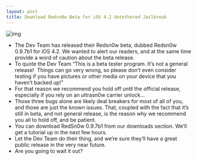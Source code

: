 ```yaml
---
layout: post
title: Download Redsn0w Beta for iOS 4.2 Untethered Jailbreak
---
```

![img](http://media.idownloadblog.com/wp-content/uploads/2010/12/Redsn0w-Beta.jpg)
* The Dev Team has released their Redsn0w beta, dubbed Redsn0w 0.9.7b1 for iOS 4.2. We wanted to alert our readers, and at the same time provide a word of caution about the beta release.
* To quote the Dev Team “This is a beta tester program. It’s not a general release!  Things can go very wrong, so please don’t even consider testing if you have pictures or other media on your device that you haven’t backed up!”
* For that reason we recommend you hold off until the official release, especially if you rely on an ultrasn0w carrier unlock…
* Those three bugs alone are likely deal breakers for most of all of you, and those are just the known issues. That, coupled with the fact that it’s still in beta, and not general release, is the reason why we recommend you all to hold off, and be patient.
* You can download RedSn0w 0.9.7b1 from our downloads section. We’ll get a tutorial up in the next few hours.
* Let the Dev Team do their thing, and we’re sure they’ll have a great public release in the very near future.
* Are you going to wait it out?

